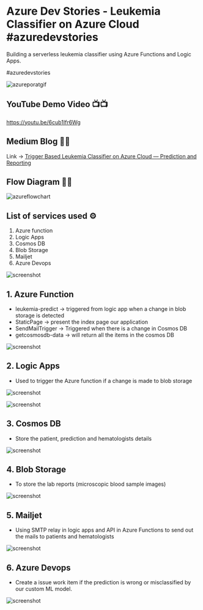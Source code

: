 # Azure Dev Stories - Leukemia Classifier on Azure Cloud #azuredevstories
Building a serverless leukemia classifier using Azure Functions and Logic Apps.

#azuredevstories

![azureporatgif](/images/azure-portal-gif.gif)

## YouTube Demo Video 📺📺

https://youtu.be/6cub1Ifr6Wg

## Medium Blog 📑📑

Link -> [Trigger Based Leukemia Classifier on Azure Cloud — Prediction and Reporting](https://santhoshkdhana.medium.com/trigger-based-leukemia-classifier-on-azure-cloud-prediction-and-reporting-6a1069b6406f)

## Flow Diagram 🥏🥏

![azureflowchart](/images/flow-chart.JPG)

## List of services used ⚙
1. Azure function
2. Logic Apps
3. Cosmos DB
4. Blob Storage
5. Mailjet
6. Azure Devops

![screenshot](/images/resource-group.JPG)

## 1. Azure Function

- leukemia-predict -> triggered from logic app when a change in blob storage is detected
- StaticPage -> present the index page our application
- SendMailTrigger -> Triggered when there is a change in Cosmos DB
- getcosmosdb-data -> will return all the items in the cosmos DB

![screenshot](/images/function-1.JPG)

## 2. Logic Apps

- Used to trigger the Azure function if a change is made to blob storage 

![screenshot](/images/logic-apps-1.JPG)

![screenshot](/images/logic-apps-2.JPG)

## 3. Cosmos DB

- Store the patient, prediction and hematologists details

![screenshot](/images/cosmosdb-1.JPG)

## 4. Blob Storage

- To store the lab reports (microscopic blood sample images)

![screenshot](/images/blob-storage-1.JPG)

## 5. Mailjet

- Using SMTP relay in logic apps and API in Azure Functions to send out the mails to patients and hematologists

![screenshot](/images/mailjet-1.JPG)

## 6. Azure Devops

- Create a issue work item if the prediction is wrong or misclassified by our custom ML model.

![screenshot](/images/devops-1.JPG)
